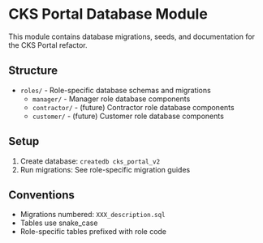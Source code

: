 <!--
───────────────────────────────────────────────
  Property of CKS  © 2025
  Manifested by Freedom
───────────────────────────────────────────────
-->

# CKS Portal Database Module

This module contains database migrations, seeds, and documentation for the CKS Portal refactor.

## Structure
- `roles/` - Role-specific database schemas and migrations
  - `manager/` - Manager role database components
  - `contractor/` - (future) Contractor role database components
  - `customer/` - (future) Customer role database components

## Setup
1. Create database: `createdb cks_portal_v2`
2. Run migrations: See role-specific migration guides

## Conventions
- Migrations numbered: `XXX_description.sql`
- Tables use snake_case
- Role-specific tables prefixed with role code

